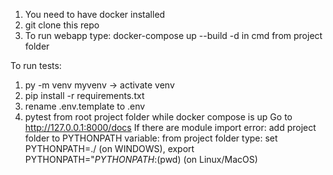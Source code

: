 1) You need to have docker installed
2) git clone this repo
3) To run webapp type: docker-compose up --build -d in cmd from project folder

To run tests:
  1) py -m venv myvenv -> activate venv
  2) pip install -r requirements.txt
  3) rename .env.template to .env
  4) pytest from root project folder while docker compose is up
  Go to http://127.0.0.1:8000/docs 
If there are module import error:
  add project folder to PYTHONPATH variable: from project folder type: set PYTHONPATH=./ (on WINDOWS), export PYTHONPATH="$PYTHONPATH:$(pwd) (on Linux/MacOS)
